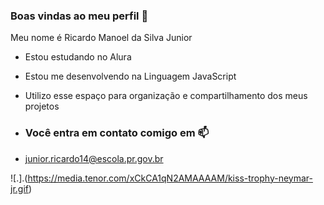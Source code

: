 ### Boas vindas ao meu perfil 💙

Meu nome é Ricardo Manoel da Silva Junior

- Estou estudando no Alura
- Estou me desenvolvendo na Linguagem JavaScript
- Utilizo esse espaço para organização e compartilhamento dos meus projetos
  
- ### Você entra em contato comigo em 📫

- junior.ricardo14@escola.pr.gov.br

![.].(https://media.tenor.com/xCkCA1qN2AMAAAAM/kiss-trophy-neymar-jr.gif)

